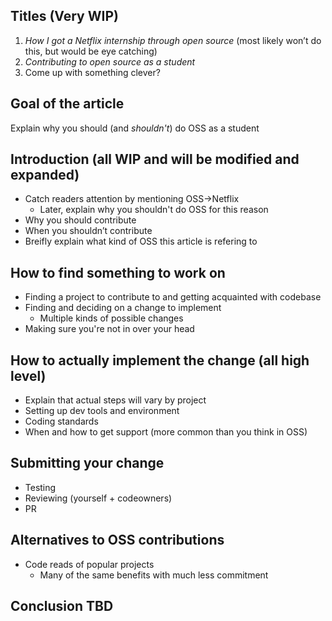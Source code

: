 ## Titles (Very WIP)

1. *How I got a Netflix internship through open source* (most likely won’t do this, but would be eye catching)
2. *Contributing to open source as a student*
3. Come up with something clever?

## Goal of the article
Explain why you should (and *shouldn't*) do OSS as a student

## Introduction (all WIP and will be modified and expanded)
- Catch readers attention by mentioning OSS->Netflix
    - Later, explain why you shouldn't do OSS for this reason
- Why you should contribute
- When you shouldn’t contribute
- Breifly explain what kind of OSS this article is refering to

## How to find something to work on
- Finding a project to contribute to and getting acquainted with codebase
- Finding and deciding on a change to implement
    - Multiple kinds of possible changes
- Making sure you're not in over your head

## How to actually implement the change (all high level)
- Explain that actual steps will vary by project
- Setting up dev tools and environment
- Coding standards
- When and how to get support (more common than you think in OSS)

## Submitting your change
- Testing
- Reviewing (yourself + codeowners)
- PR

## Alternatives to OSS contributions
- Code reads of popular projects
    - Many of the same benefits with much less commitment

## Conclusion TBD

